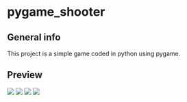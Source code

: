 # pygame_shooter

## General info
This project is a simple game coded in python using pygame. 

## Preview
<img src="images/preview1.png">
<img src="images/preview2.png">
<img src="images/preview3.png">
<img src="images/final_photo.jpg">
